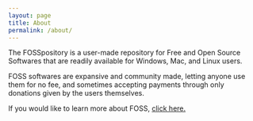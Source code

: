 ```yaml
---
layout: page
title: About
permalink: /about/
---
```


The FOSSpository is a user-made repository for Free and Open Source Softwares that
are readily available for Windows, Mac, and Linux users.

FOSS softwares are expansive and community made, letting anyone use them for no fee,
and sometimes accepting payments through only donations given by the users themselves.

If you would like to learn more about FOSS, [click here.](https://www.webopedia.com/TERM/F/FOSS.html)
